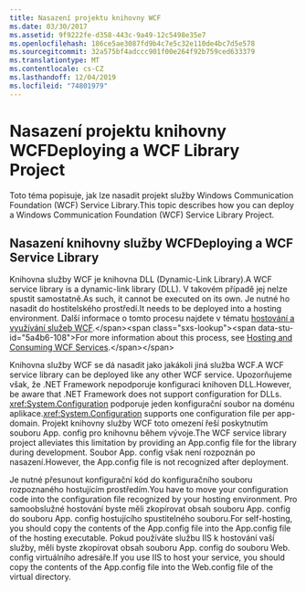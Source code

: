 ```yaml
---
title: Nasazení projektu knihovny WCF
ms.date: 03/30/2017
ms.assetid: 9f9222fe-d358-443c-9a49-12c5498e35e7
ms.openlocfilehash: 186ce5ae3087fd9b4c7e5c32e110de4bc7d5e578
ms.sourcegitcommit: 32a575bf4adccc901f00e264f92b759ced633379
ms.translationtype: MT
ms.contentlocale: cs-CZ
ms.lasthandoff: 12/04/2019
ms.locfileid: "74801979"
---
```

# <a name="deploying-a-wcf-library-project"></a><span data-ttu-id="5a4b6-102">Nasazení projektu knihovny WCF</span><span class="sxs-lookup"><span data-stu-id="5a4b6-102">Deploying a WCF Library Project</span></span>
<span data-ttu-id="5a4b6-103">Toto téma popisuje, jak lze nasadit projekt služby Windows Communication Foundation (WCF) Service Library.</span><span class="sxs-lookup"><span data-stu-id="5a4b6-103">This topic describes how you can deploy a Windows Communication Foundation (WCF) Service Library Project.</span></span>  
  
## <a name="deploying-a-wcf-service-library"></a><span data-ttu-id="5a4b6-104">Nasazení knihovny služby WCF</span><span class="sxs-lookup"><span data-stu-id="5a4b6-104">Deploying a WCF Service Library</span></span>  
 <span data-ttu-id="5a4b6-105">Knihovna služby WCF je knihovna DLL (Dynamic-Link Library).</span><span class="sxs-lookup"><span data-stu-id="5a4b6-105">A WCF service library is a dynamic-link library (DLL).</span></span> <span data-ttu-id="5a4b6-106">V takovém případě jej nelze spustit samostatně.</span><span class="sxs-lookup"><span data-stu-id="5a4b6-106">As such, it cannot be executed on its own.</span></span> <span data-ttu-id="5a4b6-107">Je nutné ho nasadit do hostitelského prostředí.</span><span class="sxs-lookup"><span data-stu-id="5a4b6-107">It needs to be deployed into a hosting environment.</span></span> <span data-ttu-id="5a4b6-108">Další informace o tomto procesu najdete v tématu [hostování a využívání služeb WCF](https://docs.microsoft.com/previous-versions/dotnet/articles/bb332338(v=msdn.10)).</span><span class="sxs-lookup"><span data-stu-id="5a4b6-108">For more information about this process, see [Hosting and Consuming WCF Services](https://docs.microsoft.com/previous-versions/dotnet/articles/bb332338(v=msdn.10)).</span></span>  
  
 <span data-ttu-id="5a4b6-109">Knihovna služby WCF se dá nasadit jako jakákoli jiná služba WCF.</span><span class="sxs-lookup"><span data-stu-id="5a4b6-109">A WCF service library can be deployed like any other WCF service.</span></span> <span data-ttu-id="5a4b6-110">Upozorňujeme však, že .NET Framework nepodporuje konfiguraci knihoven DLL.</span><span class="sxs-lookup"><span data-stu-id="5a4b6-110">However, be aware that .NET Framework does not support configuration for DLLs.</span></span> <span data-ttu-id="5a4b6-111"><xref:System.Configuration> podporuje jeden konfigurační soubor na doménu aplikace.</span><span class="sxs-lookup"><span data-stu-id="5a4b6-111"><xref:System.Configuration> supports one configuration file per app-domain.</span></span> <span data-ttu-id="5a4b6-112">Projekt knihovny služby WCF toto omezení řeší poskytnutím souboru App. config pro knihovnu během vývoje.</span><span class="sxs-lookup"><span data-stu-id="5a4b6-112">The WCF service library project alleviates this limitation by providing an App.config file for the library during development.</span></span> <span data-ttu-id="5a4b6-113">Soubor App. config však není rozpoznán po nasazení.</span><span class="sxs-lookup"><span data-stu-id="5a4b6-113">However, the App.config file is not recognized after deployment.</span></span>  
  
 <span data-ttu-id="5a4b6-114">Je nutné přesunout konfigurační kód do konfiguračního souboru rozpoznaného hostujícím prostředím.</span><span class="sxs-lookup"><span data-stu-id="5a4b6-114">You have to move your configuration code into the configuration file recognized by your hosting environment.</span></span> <span data-ttu-id="5a4b6-115">Pro samoobslužné hostování byste měli zkopírovat obsah souboru App. config do souboru App. config hostujícího spustitelného souboru.</span><span class="sxs-lookup"><span data-stu-id="5a4b6-115">For self-hosting, you should copy the contents of the App.config file into the App.config file of the hosting executable.</span></span> <span data-ttu-id="5a4b6-116">Pokud používáte službu IIS k hostování vaší služby, měli byste zkopírovat obsah souboru App. config do souboru Web. config virtuálního adresáře.</span><span class="sxs-lookup"><span data-stu-id="5a4b6-116">If you use IIS to host your service, you should copy the contents of the App.config file into the Web.config file of the virtual directory.</span></span>
